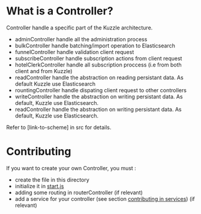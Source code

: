 # What is a Controller?

Controller handle a specific part of the Kuzzle architecture.

* adminController handle all the administration process
* bulkController handle batching/import operation to Elasticsearch 
* funnelController handle validation client request
* subscribeController handle subscription actions from client request
* hotelClerkController handle all subscription proccess (i.e from both client and from Kuzzle)
* readController handle the abstraction on reading persistant data. As default Kuzzle use Elasticsearch
* rountingController handle dispating client request to other controllers
* writeController handle the abstraction on writing persistant data. As default, Kuzzle use Elasticsearch.
* readController handle the abstraction on writing persistant data. As default, Kuzzle use Elasticsearch.

Refer to [link-to-scheme] in src for details.

# Contributing

If you want to create your own Controller, you must :

* create the file in this directory
* initialize it in [start.js](../start.js)
* adding some routing in routerController (if relevant)
* add a service for your controller (see section [contributing in services](../../services/README.md)) (if relevant)

